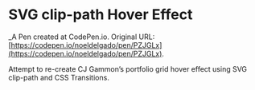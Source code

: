 # SVG clip-path Hover Effect
 _A Pen created at CodePen.io. Original URL: [https://codepen.io/noeldelgado/pen/PZJGLx](https://codepen.io/noeldelgado/pen/PZJGLx).

 Attempt to re-create CJ Gammon’s portfolio grid hover effect using SVG clip-path and CSS Transitions.